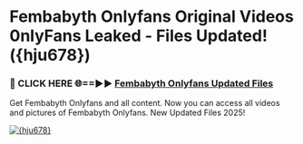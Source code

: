 # Fembabyth Onlyfans Original Videos 0nlyFans Leaked - Files Updated! ({hju678})

<h3>🔴 CLICK HERE 🌐==►► <a href="https://tinyurl.com/ms9xzufz" rel="nofollow">Fembabyth Onlyfans Updated Files</a></h3>

Get Fembabyth Onlyfans and all content. Now you can access all videos and pictures of Fembabyth Onlyfans. New Updated Files 2025!

[![{hju678}](https://i.imgur.com/PQ7UWWw.gif)](https://tinyurl.com/ms9xzufz)